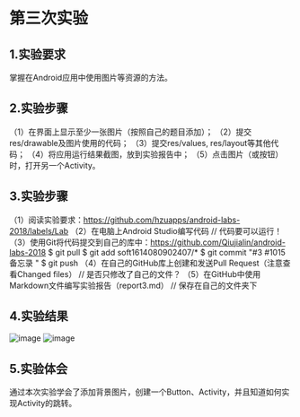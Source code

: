 # 第三次实验

## 1.实验要求
掌握在Android应用中使用图片等资源的方法。
## 2.实验步骤
（1）在界面上显示至少一张图片（按照自己的题目添加）；
（2）提交res/drawable及图片使用的代码；
（3）提交res/values, res/layout等其他代码；
（4）将应用运行结果截图，放到实验报告中；
（5）点击图片（或按钮）时，打开另一个Activity。
## 3.实验步骤
（1）阅读实验要求：https://github.com/hzuapps/android-labs-2018/labels/Lab
（2）在电脑上Android Studio编写代码
// 代码要可以运行！
（3）使用Git将代码提交到自己的库中：https://github.com/Qiujialin/android-labs-2018
$ git pull
$ git add soft1614080902407/*
$ git commit "#3 #1015 备忘录 "
$ git push
（4）在自己的GitHub库上创建和发送Pull Request（注意查看Changed files）
// 是否只修改了自己的文件？
（5）在GitHub中使用Markdown文件编写实验报告（report3.md）
// 保存在自己的文件夹下
## 4.实验结果
![image](https://github.com/Qiujialin/android-labs-2018/blob/master/soft1614080902407/%E5%AE%9E%E9%AA%8C3%E6%88%AA%E5%9B%BE1.jpg?raw=true)
![image](https://github.com/Qiujialin/android-labs-2018/blob/master/soft1614080902407/%E5%AE%9E%E9%AA%8C3%E6%88%AA%E5%9B%BE2.jpg?raw=true)
## 5.实验体会
通过本次实验学会了添加背景图片，创建一个Button、Activity，并且知道如何实现Activity的跳转。
